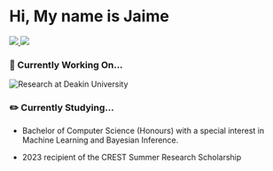# Hi, My name is Jaime 

 <!-- LinkedIn Contact -->
  <a href="https://www.linkedin.com/in/jaimeblackwe11/" target="_blank">
    <img src="https://img.shields.io/badge/-JAIME%20BLACKWELL-blue?style=for-the-badge&logo=Linkedin&logoColor=white"/>
  </a>
  
<!-- Email -->
  <a href="mailto:jaime.shae.blackwell@gmail.com">
    <img src="https://img.shields.io/badge/EMAIL-jaime.shae.blackwell@gmail.com-20b2aa?style=for-the-badge"/>
  </a>
  
</br>
<p>

### 💼 Currently Working On...

![Research at Deakin University](https://encrypted-tbn0.gstatic.com/images?q=tbn:ANd9GcQrxHEw79HMfrgUs40ORyi3nWTl1qS-4e5pZQ&usqp=CAU)

### ✏️ Currently Studying...

* Bachelor of Computer Science (Honours) with a special interest in Machine Learning and Bayesian Inference.
  
* 2023 recipient of the CREST Summer Research Scholarship

